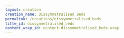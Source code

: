 ```yaml
---
layout: creation
creation_name: Dissymmetralised Beds
permalink: /creations/dissymmetralised_beds
title_id: dissymmetralised_beds
content_wrap_id: content-dissymmetralised_beds-wrap
---
```

